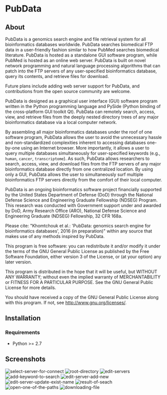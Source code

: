 # PubData

## About

PubData is a genomics search engine and file retrieval system for all bioinformatics databases worldwide.  PubData searches biomedical FTP data in a user-friendly fashion similar to how PubMed searches biomedical literature.  PubData is hosted as a standalone GUI software program, while PubMed is hosted as an online web server.  PubData is built on novel network programming and natural language processing algorithms that can patch into the FTP servers of any user-specified bioinformatics database, query its contents, and retrieve files for download.

Future plans include adding web server support for PubData, and contributions from the open source community are welcome.

PubData is designed as a graphical user interface (GUI) software program written in the Python programming language and PySide (Python binding of the cross-platform GUI toolkit Qt).  PubData can remotely search, access, view, and retrieve files from the deeply nested directory trees of any major bioinformatics database via a local computer network.  

By assembling all major bioinformatics databases under the roof of one software program, PubData allows the user to avoid the unnecessary hassle and non-standardized complexities inherent to accessing databases one-by-one using an Internet browser.  More importantly, it allows a user to query multiple databases simultaneously for user-specified keywords (e.g., `human`, `cancer`, `transcriptome`).  As such, PubData allows researchers to search, access, view, and download files from the FTP servers of any major bioinformatics database directly from one centralized location.  By using only a GUI, PubData allows the user to simultaneously surf multiple bioinformatics FTP servers directly from the comfort of their local computer.

PubData is an ongoing bioinformatics software project financially supported by the United States Department of Defense (DoD) through the National Defense Science and Engineering Graduate Fellowship (NDSEG) Program. This research was conducted with Government support under and awarded by DoD, Army Research Office (ARO), National Defense Science and Engineering Graduate (NDSEG) Fellowship, 32 CFR 168a.

Please cite: "Khomtchouk et al.: 'PubData: genomics search engine for bioinformatics databases', 2016 (in preparation)" within any source that makes use of any methods inspired by PubData.

This program is free software: you can redistribute it and/or modify it under the terms of the GNU General Public License as published by the Free Software Foundation, either version 3 of the License, or (at your option) any later version.

This program is distributed in the hope that it will be useful, but WITHOUT ANY WARRANTY; without even the implied warranty of MERCHANTABILITY or FITNESS FOR A PARTICULAR PURPOSE.  See the GNU General Public License for more details.

You should have received a copy of the GNU General Public License along with this program.  If not, see <http://www.gnu.org/licenses/>.

## Installation

### Requirements

* Python >= 2.7

## Screenshots

![select-server-for-connect](https://cloud.githubusercontent.com/assets/9893806/14414608/b08b9656-ff63-11e5-8764-448dafa0dfbb.png)
![root-directory](https://cloud.githubusercontent.com/assets/9893806/14414613/b427e616-ff63-11e5-9f01-fc42ddaffa73.png)
![edit-servers](https://cloud.githubusercontent.com/assets/9893806/14414614/b9b979dc-ff63-11e5-851d-368825865d2a.png)
![add-keyword-to-search](https://cloud.githubusercontent.com/assets/9893806/14414615/bb88d014-ff63-11e5-9997-7bb2c7188e32.png)
![edit-server-add-new](https://cloud.githubusercontent.com/assets/9893806/14414616/bdbe96e8-ff63-11e5-95f7-9a02444b1474.png)
![edit-server-update-exist-name](https://cloud.githubusercontent.com/assets/9893806/14414618/c2bf7748-ff63-11e5-976a-a4c738474eb3.png)
![result-of-seach](https://cloud.githubusercontent.com/assets/9893806/14414622/c857eab4-ff63-11e5-9982-4280532d3c2d.png)
![open-one-of-the-paths](https://cloud.githubusercontent.com/assets/9893806/14414620/c50dc75c-ff63-11e5-94a3-c5eba96cb501.png)
![downloading-file](https://cloud.githubusercontent.com/assets/9893806/14414624/caefc7ec-ff63-11e5-8a70-f477e07c8d4d.png)

